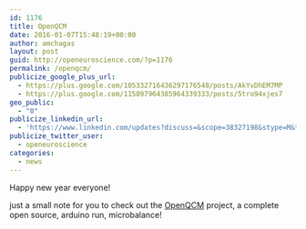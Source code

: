 ```yaml
---
id: 1176
title: OpenQCM
date: 2016-01-07T15:48:19+00:00
author: amchagas
layout: post
guid: http://openeuroscience.com/?p=1176
permalink: /openqcm/
publicize_google_plus_url:
  - https://plus.google.com/105332716436297176548/posts/AkYvDhEM7MP
  - https://plus.google.com/115897964385964339333/posts/5tro94xjes7
geo_public:
  - "0"
publicize_linkedin_url:
  - 'https://www.linkedin.com/updates?discuss=&scope=38327198&stype=M&topic=6090876427509514240&type=U&a=0X3t'
publicize_twitter_user:
  - openeuroscience
categories:
  - news
---
```

Happy new year everyone!

just a small note for you to check out the [OpenQCM](http://openeuroscience.com/hardware-projects/openqcm/) project, a complete open source, arduino run, microbalance!

&nbsp;